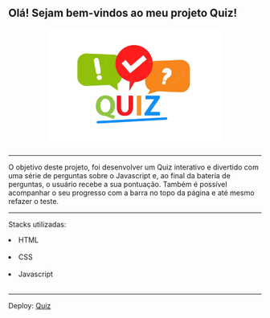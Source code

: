 <h2>Olá! Sejam bem-vindos ao meu projeto Quiz!</h2>

<div align="center">
<img src="images\quiz.PNG" width="350px">
</div>
<hr>

O objetivo deste projeto, foi desenvolver um Quiz interativo e divertido com uma série de perguntas sobre o Javascript e, ao final da bateria de perguntas, o usuário recebe a sua pontuação. Também é possível acompanhar o seu progresso com a barra no topo da página e até mesmo refazer o teste. 

<hr>

Stacks utilizadas:
<li>HTML</li> <br>
<li>CSS</li> <br>
<li>Javascript</li> <br>

<hr>

Deploy: <a href="https://brianmduarte.github.io/Quadro_de_desenhos/" target="_blank"> Quiz </a>
